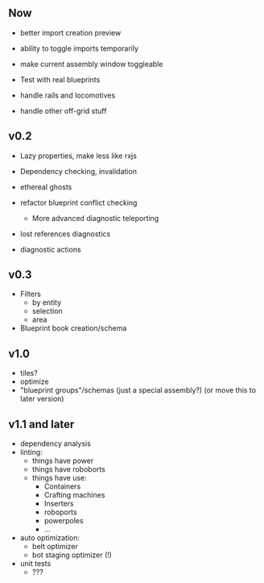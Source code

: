 ## Now

- better import creation preview
- ability to toggle imports temporarily
- make current assembly window toggleable


- Test with real blueprints


- handle rails and locomotives
- handle other off-grid stuff

## v0.2

- Lazy properties, make less like rxjs
- Dependency checking, invalidation

- ethereal ghosts
- refactor blueprint conflict checking
    - More advanced diagnostic teleporting

- lost references diagnostics
- diagnostic actions

## v0.3

- Filters
    - by entity
    - selection
    - area
- Blueprint book creation/schema

## v1.0

- tiles?
- optimize
- "blueprint groups"/schemas (just a special assembly?) (or move this to later version)

## v1.1 and later

- dependency analysis
- linting:
    - things have power
    - things have roboborts
    - things have use:
        - Containers
        - Crafting machines
        - Inserters
        - roboports
        - powerpoles
        - ...
- auto optimization:
    - belt optimizer
    - bot staging optimizer (!)
- unit tests
    - ???
